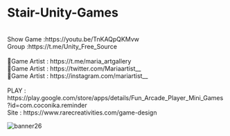 # Stair-Unity-Games
<br />
Show Game :https://youtu.be/TnKAQpQKMvw<br />
Group :https://t.me/Unity_Free_Source<br /><br />
🎨Game Artist : https://t.me/maria_artgallery<br />
🎨Game Artist : https://twitter.com/Mariaartist__<br />
🎨Game Artist : https://instagram.com/mariartist__<br /><br />
PLAY : https://play.google.com/store/apps/details/Fun_Arcade_Player_Mini_Games?id=com.coconika.reminder<br />
Site : https://www.rarecreativities.com/game-design <br />

![banner26](https://user-images.githubusercontent.com/83016119/212201935-3b8b4bc1-dac1-4892-8adb-a181e2f7f9c8.png)
